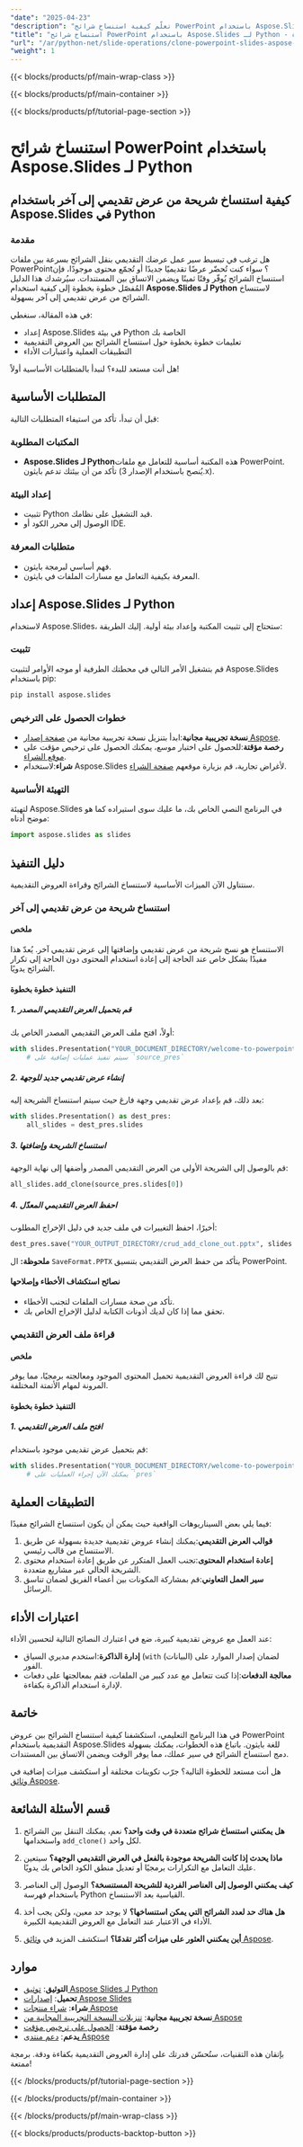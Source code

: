 ```yaml
---
"date": "2025-04-23"
"description": "تعلّم كيفية استنساخ شرائح PowerPoint باستخدام Aspose.Slides للغة بايثون. بسّط سير عملك بنقل الشرائح بين العروض التقديمية بكفاءة."
"title": "استنساخ شرائح PowerPoint باستخدام Aspose.Slides لـ Python - دليل خطوة بخطوة"
"url": "/ar/python-net/slide-operations/clone-powerpoint-slides-aspose-python/"
"weight": 1
---
```


{{< blocks/products/pf/main-wrap-class >}}

{{< blocks/products/pf/main-container >}}

{{< blocks/products/pf/tutorial-page-section >}}
# استنساخ شرائح PowerPoint باستخدام Aspose.Slides لـ Python

## كيفية استنساخ شريحة من عرض تقديمي إلى آخر باستخدام Aspose.Slides في Python

### مقدمة
هل ترغب في تبسيط سير عمل عرضك التقديمي بنقل الشرائح بسرعة بين ملفات PowerPoint؟ سواء كنت تُحضّر عرضًا تقديميًا جديدًا أو تُجمّع محتوى موجودًا، فإن استنساخ الشرائح يُوفّر وقتًا ثمينًا ويضمن الاتساق بين المستندات. سيُرشدك هذا الدليل المُفصّل خطوة بخطوة إلى كيفية استخدام **Aspose.Slides لـ Python** لاستنساخ الشرائح من عرض تقديمي إلى آخر بسهولة.

في هذه المقالة، سنغطي:
- إعداد Aspose.Slides في بيئة Python الخاصة بك
- تعليمات خطوة بخطوة حول استنساخ الشرائح بين العروض التقديمية
- التطبيقات العملية واعتبارات الأداء

هل أنت مستعد للبدء؟ لنبدأ بالمتطلبات الأساسية أولاً!

## المتطلبات الأساسية
قبل أن تبدأ، تأكد من استيفاء المتطلبات التالية:

### المكتبات المطلوبة
- **Aspose.Slides لـ Python**هذه المكتبة أساسية للتعامل مع ملفات PowerPoint. تأكد من أن بيئتك تدعم بايثون (يُنصح باستخدام الإصدار 3.x).

### إعداد البيئة
- تثبيت Python قيد التشغيل على نظامك.
- الوصول إلى محرر الكود أو IDE.

### متطلبات المعرفة
- فهم أساسي لبرمجة بايثون.
- المعرفة بكيفية التعامل مع مسارات الملفات في بايثون.

## إعداد Aspose.Slides لـ Python
لاستخدام Aspose.Slides، ستحتاج إلى تثبيت المكتبة وإعداد بيئة أولية. إليك الطريقة:

### تثبيت
قم بتشغيل الأمر التالي في محطتك الطرفية أو موجه الأوامر لتثبيت Aspose.Slides باستخدام pip:
```bash
pip install aspose.slides
```

### خطوات الحصول على الترخيص
- **نسخة تجريبية مجانية**:ابدأ بتنزيل نسخة تجريبية مجانية من [صفحة إصدار Aspose](https://releases.aspose.com/slides/python-net/).
- **رخصة مؤقتة**:للحصول على اختبار موسع، يمكنك الحصول على ترخيص مؤقت على [موقع الشراء](https://purchase.aspose.com/temporary-license/).
- **شراء**:لاستخدام Aspose.Slides لأغراض تجارية، قم بزيارة موقعهم [صفحة الشراء](https://purchase.aspose.com/buy).

### التهيئة الأساسية
لتهيئة Aspose.Slides في البرنامج النصي الخاص بك، ما عليك سوى استيراده كما هو موضح أدناه:
```python
import aspose.slides as slides
```

## دليل التنفيذ
سنتناول الآن الميزات الأساسية لاستنساخ الشرائح وقراءة العروض التقديمية.

### استنساخ شريحة من عرض تقديمي إلى آخر

#### ملخص
الاستنساخ هو نسخ شريحة من عرض تقديمي وإضافتها إلى عرض تقديمي آخر. يُعدّ هذا مفيدًا بشكل خاص عند الحاجة إلى إعادة استخدام المحتوى دون الحاجة إلى تكرار الشرائح يدويًا.

#### التنفيذ خطوة بخطوة

##### 1. قم بتحميل العرض التقديمي المصدر
أولاً، افتح ملف العرض التقديمي المصدر الخاص بك:
```python
with slides.Presentation("YOUR_DOCUMENT_DIRECTORY/welcome-to-powerpoint.pptx") as source_pres:
    # سيتم تنفيذ عمليات إضافية على `source_pres`
```

##### 2. إنشاء عرض تقديمي جديد للوجهة
بعد ذلك، قم بإعداد عرض تقديمي وجهة فارغ حيث سيتم استنساخ الشريحة إليه:
```python
with slides.Presentation() as dest_pres:
    all_slides = dest_pres.slides
```

##### 3. استنساخ الشريحة وإضافتها
قم بالوصول إلى الشريحة الأولى من العرض التقديمي المصدر وأضفها إلى نهاية الوجهة:
```python
all_slides.add_clone(source_pres.slides[0])
```

##### 4. احفظ العرض التقديمي المعدّل
أخيرًا، احفظ التغييرات في ملف جديد في دليل الإخراج المطلوب:
```python
dest_pres.save("YOUR_OUTPUT_DIRECTORY/crud_add_clone_out.pptx", slides.export.SaveFormat.PPTX)
```
**ملحوظة:** ال `SaveFormat.PPTX` يتأكد من حفظ العرض التقديمي بتنسيق PowerPoint.

#### نصائح استكشاف الأخطاء وإصلاحها
- تأكد من صحة مسارات الملفات لتجنب الأخطاء.
- تحقق مما إذا كان لديك أذونات الكتابة لدليل الإخراج الخاص بك.

### قراءة ملف العرض التقديمي

#### ملخص
تتيح لك قراءة العروض التقديمية تحميل المحتوى الموجود ومعالجته برمجيًا، مما يوفر المرونة لمهام الأتمتة المختلفة.

#### التنفيذ خطوة بخطوة

##### 1. افتح ملف العرض التقديمي
قم بتحميل عرض تقديمي موجود باستخدام:
```python
with slides.Presentation("YOUR_DOCUMENT_DIRECTORY/welcome-to-powerpoint.pptx") as pres:
    # يمكنك الآن إجراء العمليات على `pres`
```

## التطبيقات العملية
فيما يلي بعض السيناريوهات الواقعية حيث يمكن أن يكون استنساخ الشرائح مفيدًا:

1. **قوالب العرض التقديمي**:يمكنك إنشاء عروض تقديمية جديدة بسهولة عن طريق الاستنساخ من قالب رئيسي.
2. **إعادة استخدام المحتوى**:تجنب العمل المتكرر عن طريق إعادة استخدام محتوى الشريحة الحالي عبر مشاريع متعددة.
3. **سير العمل التعاوني**:قم بمشاركة المكونات بين أعضاء الفريق لضمان تناسق الرسائل.

## اعتبارات الأداء
عند العمل مع عروض تقديمية كبيرة، ضع في اعتبارك النصائح التالية لتحسين الأداء:

- **إدارة الذاكرة**:استخدم مديري السياق (`with` (البيانات) لضمان إصدار الموارد على الفور.
- **معالجة الدفعات**:إذا كنت تتعامل مع عدد كبير من الملفات، فقم بمعالجتها على دفعات لإدارة استخدام الذاكرة بكفاءة.

## خاتمة
في هذا البرنامج التعليمي، استكشفنا كيفية استنساخ الشرائح بين عروض PowerPoint التقديمية باستخدام Aspose.Slides للغة بايثون. باتباع هذه الخطوات، يمكنك بسهولة دمج استنساخ الشرائح في سير عملك، مما يوفر الوقت ويضمن الاتساق بين المستندات.

هل أنت مستعد للخطوة التالية؟ جرّب تكوينات مختلفة أو استكشف ميزات إضافية في [وثائق Aspose](https://reference.aspose.com/slides/python-net/).

## قسم الأسئلة الشائعة
1. **هل يمكنني استنساخ شرائح متعددة في وقت واحد؟**
   نعم، يمكنك التنقل بين الشرائح واستخدامها `add_clone()` لكل واحد.

2. **ماذا يحدث إذا كانت الشريحة موجودة بالفعل في العرض التقديمي الوجهة؟**
   سيتعين عليك التعامل مع التكرارات برمجيًا أو تعديل منطق الكود الخاص بك يدويًا.

3. **كيف يمكنني الوصول إلى العناصر الفردية للشريحة المستنسخة؟**
   الوصول إلى العناصر باستخدام فهرسة Python القياسية بعد الاستنساخ.

4. **هل هناك حد لعدد الشرائح التي يمكن استنساخها؟**
   لا يوجد حد معين، ولكن يجب أخذ الأداء في الاعتبار عند التعامل مع العروض التقديمية الكبيرة.

5. **أين يمكنني العثور على ميزات أكثر تقدمًا؟**
   استكشف المزيد في [وثائق Aspose](https://reference.aspose.com/slides/python-net/).

## موارد
- **التوثيق**: [توثيق Aspose Slides لـ Python](https://reference.aspose.com/slides/python-net/)
- **تحميل**: [إصدارات Aspose Slides](https://releases.aspose.com/slides/python-net/)
- **شراء**: [شراء منتجات Aspose](https://purchase.aspose.com/buy)
- **نسخة تجريبية مجانية**: [تنزيلات النسخة التجريبية المجانية من Aspose](https://releases.aspose.com/slides/python-net/)
- **رخصة مؤقتة**: [الحصول على ترخيص مؤقت](https://purchase.aspose.com/temporary-license/)
- **يدعم**: [دعم منتدى Aspose](https://forum.aspose.com/c/slides/11)

بإتقان هذه التقنيات، ستُحسّن قدرتك على إدارة العروض التقديمية بكفاءة ودقة. برمجة ممتعة!

{{< /blocks/products/pf/tutorial-page-section >}}

{{< /blocks/products/pf/main-container >}}

{{< /blocks/products/pf/main-wrap-class >}}

{{< blocks/products/products-backtop-button >}}